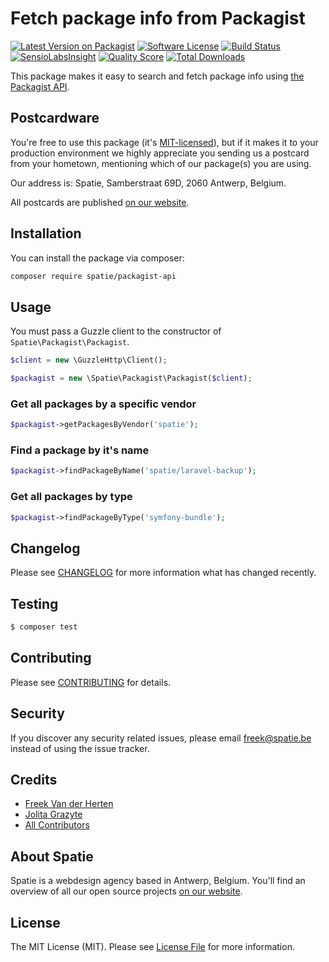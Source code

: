 # Fetch package info from Packagist

[![Latest Version on Packagist](https://img.shields.io/packagist/v/spatie/packagist-api.svg?style=flat-square)](https://packagist.org/packages/spatie/packagist-api)
[![Software License](https://img.shields.io/badge/license-MIT-brightgreen.svg?style=flat-square)](LICENSE.md)
[![Build Status](https://img.shields.io/travis/spatie/packagist-api/master.svg?style=flat-square)](https://travis-ci.org/spatie/packagist-api)
[![SensioLabsInsight](https://img.shields.io/sensiolabs/i/525f7751-3455-4b59-b607-42f69abf5a7b.svg?style=flat-square)](https://insight.sensiolabs.com/projects/525f7751-3455-4b59-b607-42f69abf5a7b)
[![Quality Score](https://img.shields.io/scrutinizer/g/spatie/packagist-api.svg?style=flat-square)](https://scrutinizer-ci.com/g/spatie/packagist-api)
[![Total Downloads](https://img.shields.io/packagist/dt/spatie/packagist-api.svg?style=flat-square)](https://packagist.org/packages/spatie/packagist-api)

This package makes it easy to search and fetch package info using [the Packagist API](https://packagist.org/apidoc).

## Postcardware

You're free to use this package (it's [MIT-licensed](LICENSE.md)), but if it makes it to your production environment we highly appreciate you sending us a postcard from your hometown, mentioning which of our package(s) you are using.

Our address is: Spatie, Samberstraat 69D, 2060 Antwerp, Belgium.

All postcards are published [on our website](https://spatie.be/en/opensource/postcards).

## Installation

You can install the package via composer:

``` bash
composer require spatie/packagist-api
```

## Usage

You must pass a Guzzle client to the constructor of `Spatie\Packagist\Packagist`.

``` php
$client = new \GuzzleHttp\Client();

$packagist = new \Spatie\Packagist\Packagist($client);
```

### Get all packages by a specific vendor
``` php
$packagist->getPackagesByVendor('spatie');
```

### Find a package by it's name
``` php
$packagist->findPackageByName('spatie/laravel-backup');
```

### Get all packages by type
``` php
$packagist->findPackageByType('symfony-bundle');
```

## Changelog

Please see [CHANGELOG](CHANGELOG.md) for more information what has changed recently.

## Testing

``` bash
$ composer test
```

## Contributing

Please see [CONTRIBUTING](CONTRIBUTING.md) for details.

## Security

If you discover any security related issues, please email freek@spatie.be instead of using the issue tracker.

## Credits

- [Freek Van der Herten](https://github.com/freekmurze)
- [Jolita Grazyte](https://github.com/JolitaGrazyte)
- [All Contributors](../../contributors)

## About Spatie
Spatie is a webdesign agency based in Antwerp, Belgium. You'll find an overview of all our open source projects [on our website](https://spatie.be/opensource).

## License

The MIT License (MIT). Please see [License File](LICENSE.md) for more information.
